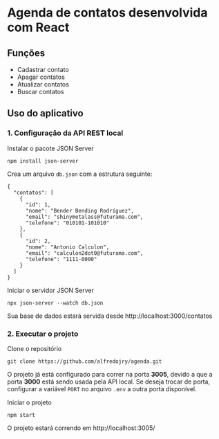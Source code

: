 # Agenda de contatos desenvolvida com React

## Funções
* Cadastrar contato
* Apagar contatos
* Atualizar contatos
* Buscar contatos

## Uso do aplicativo
### 1. Configuração da API REST local
Instalar o pacote JSON Server
```
npm install json-server
```
Crea um arquivo `db.json` com a estrutura seguinte:
```
{
  "contatos": [
    {
      "id": 1,
      "nome": "Bender Bending Rodríguez",
      "email": "shinymetalass@futurama.com",
      "telefone": "010101-101010"
    },
    {
      "id": 2,
      "nome": "Antonio Calculon",
      "email": "calculon2dot0@futurama.com",
      "telefone": "1111-0000"
    }
  ]
}
```
Iniciar o servidor JSON Server
```
npx json-server --watch db.json
```
Sua base de dados estará servida desde http://localhost:3000/contatos

### 2. Executar o projeto
Clone o repositório
```
git clone https://github.com/alfredojry/agenda.git
```
O projeto já está configurado para correr na porta **3005**, devido a que a porta **3000** está sendo usada pela API local. Se deseja trocar de porta, configurar a variável `PORT` no arquivo `.env` a outra porta disponível.

Iniciar o projeto
```
npm start
```
O projeto estará correndo em http://localhost:3005/

